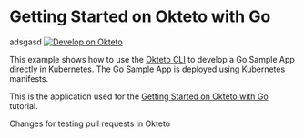# Getting Started on Okteto with Go

adsgasd [![Develop on Okteto](https://okteto.com/develop-okteto.svg)](https://cloud.okteto.com/deploy?repository=https://github.com/okteto/go-getting-started)

This example shows how to use the [Okteto CLI](https://github.com/okteto/okteto) to develop a Go Sample App directly in Kubernetes. The Go Sample App is deployed using Kubernetes manifests.

This is the application used for the [Getting Started on Okteto with Go](https://www.okteto.com/docs/samples/golang/) tutorial.

Changes for testing pull requests in Okteto
